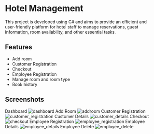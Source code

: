  
# Hotel Management

 This project is developed using C# and aims to provide an efficient and user-friendly platform for hotel staff to manage reservations, guest information, room availability, and other essential tasks.


## Features

-   Add room 
-   Customer Registration
-   Checkout
-   Employee Registration
-   Manage room and room type
-   Book history

## Screenshots
 Dashboard
 ![dashboard](https://github.com/sneh9019/Hotelmanagementsystem/assets/87320365/0fd7f972-9420-4e8c-b302-f41094bd32e4)
 Add Room
 ![addroom](https://github.com/sneh9019/Hotelmanagementsystem/assets/87320365/ceece3f2-6934-49b6-9d38-35733d27af4a)
 Customer Registration
 ![customer_registration](https://github.com/sneh9019/Hotelmanagementsystem/assets/87320365/2d2b4f78-a695-4290-8b7c-eb449c093dec)
 Customer Details
 ![customer_details](https://github.com/sneh9019/Hotelmanagementsystem/assets/87320365/2bd21da5-f0c4-4c2e-b533-8462452e2da2)
 Checkout
 ![checkout](https://github.com/sneh9019/Hotelmanagementsystem/assets/87320365/719795b1-0548-4a74-9b96-0279e445b908)
 Employee Registration
 ![employee_registration](https://github.com/sneh9019/Hotelmanagementsystem/assets/87320365/385ef550-a478-44af-83d0-5d9ecb3d5eb3)
 Employee Details
 ![employee_details](https://github.com/sneh9019/Hotelmanagementsystem/assets/87320365/f72c21d1-bb56-4023-85e1-890f606cfab1)
 Employee Delete
 ![employee_delete](https://github.com/sneh9019/Hotelmanagementsystem/assets/87320365/5c86f405-bb17-4f0c-901d-bb5a6c151738)


